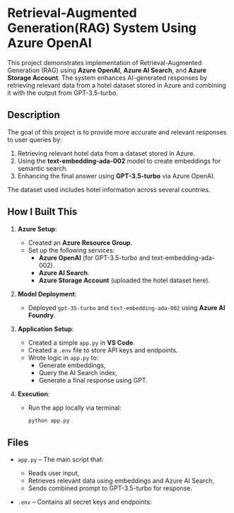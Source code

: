 # Retrieval-Augmented Generation(RAG) System Using Azure OpenAI

This project demonstrates implementation of Retrieval-Augmented Generation (RAG) using **Azure OpenAI**, **Azure AI Search**, and **Azure Storage Account**. The system enhances AI-generated responses by retrieving relevant data from a hotel dataset stored in Azure and combining it with the output from GPT-3.5-turbo.

## Description

The goal of this project is to provide more accurate and relevant responses to user queries by:

1. Retrieving relevant hotel data from a dataset stored in Azure.
2. Using the **text-embedding-ada-002** model to create embeddings for semantic search.
3. Enhancing the final answer using **GPT-3.5-turbo** via Azure OpenAI.

The dataset used includes hotel information across several countries.

## How I Built This

1. **Azure Setup**:
   - Created an **Azure Resource Group**.
   - Set up the following services:
     - **Azure OpenAI** (for GPT-3.5-turbo and text-embedding-ada-002).
     - **Azure AI Search**.
     - **Azure Storage Account** (uploaded the hotel dataset here).

2. **Model Deployment**:
   - Deployed `gpt-35-turbo` and `text-embedding-ada-002` using **Azure AI Foundry**.

3. **Application Setup**:
   - Created a simple `app.py` in **VS Code**.
   - Created a `.env` file to store API keys and endpoints.
   - Wrote logic in `app.py` to:
     - Generate embeddings,
     - Query the AI Search index,
     - Generate a final response using GPT.

4. **Execution**:
   - Run the app locally via terminal:
     ```bash
     python app.py
     ```

## Files

- `app.py` – The main script that:
  - Reads user input,
  - Retrieves relevant data using embeddings and Azure AI Search,
  - Sends combined prompt to GPT-3.5-turbo for response.
  
- `.env` – Contains all secret keys and endpoints:
